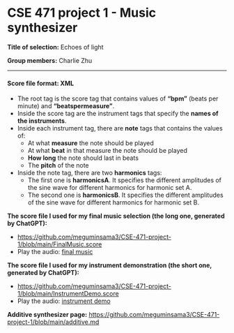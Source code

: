 # CSE 471 project 1 - Music synthesizer

**Title of selection:** Echoes of light

**Group members:** Charlie Zhu

---

#### Score file format: XML
* The root tag is the score tag that contains values of **“bpm”** (beats per minute) and **“beatspermeasure”**.
* Inside the score tag are the instrument tags that specify the **names of the instruments**.
* Inside each instrument tag, there are **note** tags that contains the values of:
  * At what **measure** the note should be played
  * At what **beat** in that measure the note should be played
  * **How long** the note should last in beats
  * The **pitch** of the note
* Inside the note tag, there are two **harmonics** tags: 
  * The first one is **harmonicsA**. It specifies the different amplitudes of the sine wave for different harmonics for harmonic set A.  
  * The second one is **harmonicsB**. It specifies the different amplitudes of the sine wave for different harmonics for harmonic set B.
  
**The score file I used for my final music selection (the long one, generated by ChatGPT):** 
*  https://github.com/meguminsama3/CSE-471-project-1/blob/main/FinalMusic.score
*  Play the audio: [final music](./FinalMusic.wav)

**The score file I used for my instrument demonstration (the short one, generated by ChatGPT):** 
*  https://github.com/meguminsama3/CSE-471-project-1/blob/main/InstrumentDemo.score
*  Play the audio: [instrument demo](./InstrumentDemo.wav)

**Additive synthesizer page:** 
https://github.com/meguminsama3/CSE-471-project-1/blob/main/additive.md




